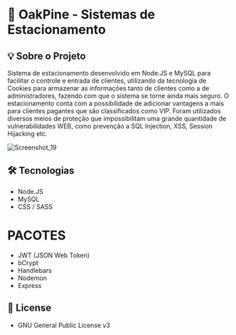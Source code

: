# 🌲 OakPine - Sistemas de Estacionamento
## 💡 Sobre o Projeto
Sistema de estacionamento desenvolvido em Node.JS e MySQL para facilitar o controle e entrada de clientes, utilizando da tecnologia de Cookies para armazenar as informações tanto de clientes como a de administradores, fazendo com que o sistema se torne ainda mais seguro. O estacionamento conta com a possibilidade de adicionar vantagens a mais para clientes pagantes que são classificados como VIP. Foram utilizados diversos meios de proteção que impossibilitam uma grande quantidade de vulnerabilidades WEB, como prevenção a SQL Injection, XSS, Session Hijacking etc.

![Screenshot_19](https://user-images.githubusercontent.com/88223522/144937609-15a6ec46-d875-496e-b563-7ffa9079461c.png)

## 🛠️ Tecnologias
- Node.JS
- MySQL
- CSS / SASS
# PACOTES
- JWT (JSON Web Token)
- bCrypt
- Handlebars
- Nodemon
- Express

## 📝  License
- GNU General Public License v3
